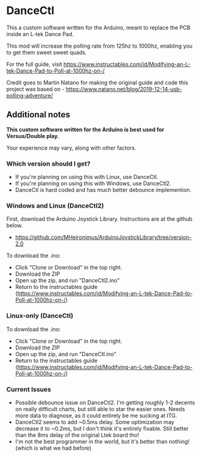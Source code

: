 # DanceCtl
This a custom software written for the Arduino, meant to replace the PCB inside an L-tek Dance Pad.

This mod will increase the polling rate from 125hz to 1000hz, enabling you to get them sweet sweet quads.

For the full guide, visit https://www.instructables.com/id/Modifying-an-L-tek-Dance-Pad-to-Poll-at-1000hz-on-/

Credit goes to Martin Natano for making the original guide and code this project was based on - https://www.natano.net/blog/2019-12-14-usb-polling-adventure/

## Additional notes

**This custom software written for the Arduino is best used for Versus/Double play.**

Your experience may vary, along with other factors.

### Which version should I get?
- If you're planning on using this with Linux, use DanceCtl.
- If you're planning on using this with Windows, use DanceCtl2.
- DanceCtl is hard coded and has much better debounce implemention.

### Windows and Linux (DanceCtl2)
First, download the Arduino Joystick Library. Instructions are at the github below.
 - https://github.com/MHeironimus/ArduinoJoystickLibrary/tree/version-2.0

To download the .ino:
 - Click "Clone or Download" in the top right.
 - Download the ZIP
 - Open up the zip, and run "DanceCtl2.ino"
 - Return to the instructables guide (https://www.instructables.com/id/Modifying-an-L-tek-Dance-Pad-to-Poll-at-1000hz-on-/)

### Linux-only (DanceCtl)
To download the .ino:
 - Click "Clone or Download" in the top right.
 - Download the ZIP
 - Open up the zip, and run "DanceCtl.ino"
 - Return to the instructables guide (https://www.instructables.com/id/Modifying-an-L-tek-Dance-Pad-to-Poll-at-1000hz-on-/)
 
 ### Current Issues
 - Possible debounce issue on DanceCtl2.  I'm getting roughly 1-2 decents on really difficult charts, but still able to star the easier ones.  Needs more data to diagnose, as it could entirely be me sucking at ITG.
 - DanceCtl2 seems to add ~0.5ms delay.  Some optimization may decrease it to ~0.2ms, but I don't think it's entirely fixable.  Still better than the 8ms delay of the original Ltek board tho!
 - I'm not the best programmer in the world, but it's better than nothing! (which is what we had before)
